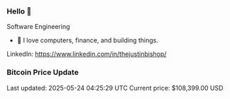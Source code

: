 ### Hello 🤙  

Software Engineering

- 🔭 I love computers, finance, and building things.
  
LinkedIn: https://www.linkedin.com/in/thejustinbishop/  



































































































































































































































































































































































































### Bitcoin Price Update
Last updated: 2025-05-24 04:25:29 UTC
Current price: $108,399.00 USD
